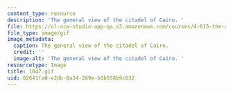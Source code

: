 ```yaml
---
content_type: resource
description: 'The general view of the citadel of Cairo. '
file: https://ol-ocw-studio-app-qa.s3.amazonaws.com/courses/4-615-the-architecture-of-cairo-spring-2002/02641fa0e2db8a34269eb1b558b9c632_1047.gif
file_type: image/gif
image_metadata:
  caption: The general view of the citadel of Cairo.
  credit: ''
  image-alt: 'The general view of the citadel of Cairo. '
resourcetype: Image
title: 1047.gif
uid: 02641fa0-e2db-8a34-269e-b1b558b9c632
---
```

